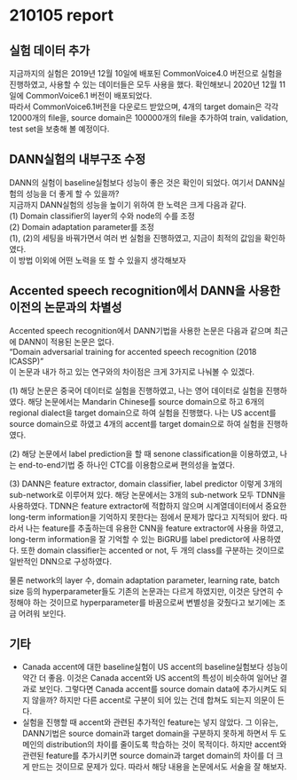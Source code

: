 # 210105 report
## 실험 데이터 추가
지금까지의 실험은 2019년 12월 10일에 배포된 CommonVoice4.0 버전으로 실험을 진행하였고, 사용할 수 있는 데이터들은 모두 사용을 했다. 확인해보니 2020년 12월 11일에 CommonVoice6.1 버전이 배포되었다.  
따라서 CommonVoice6.1버전을 다운로드 받았으며, 4개의 target domain은 각각 12000개의 file을, source domain은 100000개의 file을 추가하여 train, validation, test set을 보충해 볼 예정이다.

## DANN실험의 내부구조 수정
DANN의 실험이 baseline실험보다 성능이 좋은 것은 확인이 되었다. 여기서 DANN실험의 성능을 더 좋게 할 수 있을까?  
지금까지 DANN실험의 성능을 높이기 위하여 한 노력은 크게 다음과 같다.  
(1)	Domain classifier의 layer의 수와 node의 수를 조정  
(2)	Domain adaptation parameter를 조정  
(1), (2)의 세팅을 바꿔가면서 여러 번 실험을 진행하였고, 지금이 최적의 값임을 확인하였다.  
이 방법 이외에 어떤 노력을 또 할 수 있을지 생각해보자

## Accented speech recognition에서 DANN을 사용한 이전의 논문과의 차별성
Accented speech recognition에서 DANN기법을 사용한 논문은 다음과 같으며 최근에 DANN이 적용된 논문은 없다.  
“Domain adversarial training for accented speech recognition (2018 ICASSP)”  
이 논문과 내가 하고 있는 연구와의 차이점은 크게 3가지로 나눠볼 수 있겠다.  

(1)	해당 논문은 중국어 데이터로 실험을 진행하였고, 나는 영어 데이터로 실험을 진행하였다. 해당 논문에서는 Mandarin Chinese를 source domain으로 하고 6개의 regional dialect을 target domain으로 하여 실험을 진행했다. 나는 US accent를 source domain으로 하였고 4개의 accent를 target domain으로 하여 실험을 진행하였다.  

(2)	해당 논문에서 label prediction을 할 때 senone classification을 이용하였고, 나는 end-to-end기법 중 하나인 CTC를 이용함으로써 편의성을 높였다.  

(3)	DANN은 feature extractor, domain classifier, label predictor 이렇게 3개의 sub-network로 이루어져 있다. 해당 논문에서는 3개의 sub-network 모두 TDNN을 사용하였다. TDNN은 feature extractor에 적합하지 않으며 시계열데이터에서 중요한 long-term information을 기억하지 못한다는 점에서 문제가 많다고 지적되어 왔다. 따라서 나는 feature를 추출하는데 유용한 CNN을 feature extractor에 사용을 하였고, long-term information을 잘 기억할 수 있는 BiGRU를 label predictor에 사용하였다. 또한 domain classifier는 accented or not, 두 개의 class를 구분하는 것이므로 일반적인 DNN으로 구성하였다.  

물론 network의 layer 수, domain adaptation parameter, learning rate, batch size 등의 hyperparameter들도 기존의 논문과는 다르게 하였지만, 이것은 당연히 수정해야 하는 것이므로 hyperparameter를 바꿈으로써 변별성을 갖췄다고 보기에는 조금 어려워 보인다.

## 기타
- Canada accent에 대한 baseline실험이 US accent의 baseline실험보다 성능이 약간 더 좋음. 이것은 Canada accent와 US accent의 특성이 비슷하여 일어난 결과로 보인다. 그렇다면 Canada accent를 source domain data에 추가시켜도 되지 않을까? 하지만 다른 accent로 구분이 되어 있는 건데 합쳐도 되는지 의문이 든다.  
- 실험을 진행할 때 accent와 관련된 추가적인 feature는 넣지 않았다. 그 이유는, DANN기법은 source domain과 target domain을 구분하지 못하게 하면서 두 도메인의 distribution의 차이를 줄이도록 학습하는 것이 목적이다. 하지만 accent와 관련된 feature를 추가시키면 source domain과 target domain의 차이를 더 크게 만드는 것이므로 문제가 있다. 따라서 해당 내용을 논문에서도 서술을 잘 해보자.  